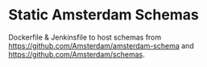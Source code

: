 # Static Amsterdam Schemas

Dockerfile & Jenkinsfile to host schemas from https://github.com/Amsterdam/amsterdam-schema and https://github.com/Amsterdam/schemas.
